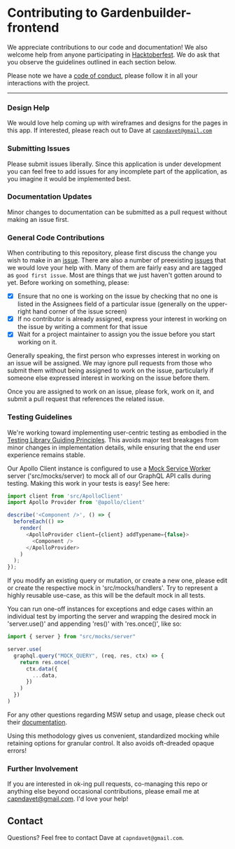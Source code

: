 # Contributing to Gardenbuilder-frontend

We appreciate contributions to our code and documentation! We also welcome help from anyone participating in [Hacktoberfest](https://hacktoberfest.digitalocean.com/). We do ask that you observe the guidelines outlined in each section below.

Please note we have a [code of conduct](https://github.com/capndave/gardenbuilder-frontend/blob/master/CODE_OF_CONDUCT.md), please follow it in all your interactions with the project.

---

### Design Help

We would love help coming up with wireframes and designs for the pages in this app. If interested, please reach out to Dave at [`capndavet@gmail.com`](mailto:capndavet@gmail.com)

### Submitting Issues

Please submit issues liberally. Since this application is under development you can feel free to add issues for any incomplete part of the application, as you imagine it would be implemented best.

### Documentation Updates

Minor changes to documentation can be submitted as a pull request without making an issue first.

### General Code Contributions

When contributing to this repository, please first discuss the change you wish to make in an [issue](https://github.com/capndave/gardenbuilder-frontend/issues). There are also a number of preexisting [issues](https://github.com/capndave/gardenbuilder-frontend/issues) that we would love your help with. Many of them are fairly easy and are tagged as `good first issue`. Most are things that we just haven't gotten around to yet. Before working on something, please:

- [x] Ensure that no one is working on the issue by checking that no one is listed in the Assignees field of a particular issue (generally on the upper-right hand corner of the issue screen)
- [x] If no contributor is already assigned, express your interest in working on the issue by writing a comment for that issue
- [x] Wait for a project maintainer to assign you the issue before you start working on it.

Generally speaking, the first person who expresses interest in working on an issue will be assigned. We may ignore pull requests from those who submit them without being assigned to work on the issue, particularly if someone else expressed interest in working on the issue before them.

Once you are assigned to work on an issue, please fork, work on it, and submit a pull request that references the related issue.

### Testing Guidelines

We're working toward implementing user-centric testing as embodied in the [Testing Library Guiding Principles](https://testing-library.com/docs/guiding-principles). This avoids major test breakages from minor changes in implementation details, while ensuring that the end user experience remains stable.

Our Apollo Client instance is configured to use a [Mock Service Worker](https://mwsjs.io) server ('src/mocks/server) to mock all of our GraphQL API calls during testing. Making this work in your tests is easy! See here:

```javascript
import client from 'src/ApolloClient'
import Apollo Provider from '@apollo/client'

describe('<Component />', () => {
  beforeEach(() =>
    render(
      <ApolloProvider client={client} addTypename={false}>
        <Component />
      </ApolloProvider>
    )
  );
});
```

If you modify an existing query or mutation, or create a new one, please edit or create the respective mock in 'src/mocks/handlers'. Try to represent a highly reusable use-case, as this will be the default mock in all tests.

You can run one-off instances for exceptions and edge cases within an individual test by importing the server and wrapping the desired mock in 'server.use()' and appending 'res()' with 'res.once()', like so:

```javascript
import { server } from "src/mocks/server"

server.use(
  graphql.query("MOCK_QUERY", (req, res, ctx) => {
    return res.once(
      ctx.data({
        ...data,
      })
    )
  })
)
```

For any other questions regarding MSW setup and usage, please check out their [documentation](https://mswjs.io/docs).

Using this methodology gives us convenient, standardized mocking while retaining options for granular
control. It also avoids oft-dreaded opaque <MockProvider /> errors!

### Further Involvement

If you are interested in ok-ing pull requests, co-managing this repo or anything else beyond occasional contributions, please email me at capndavet@gmail.com. I'd love your help!

## Contact

Questions? Feel free to contact Dave at `capndavet@gmail.com`.

